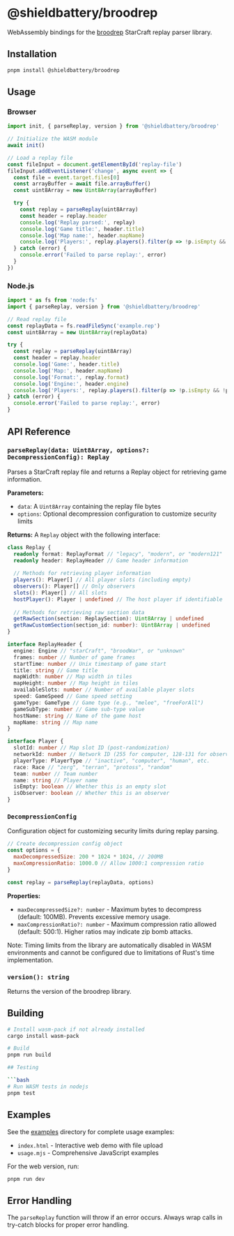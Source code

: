 # @shieldbattery/broodrep

WebAssembly bindings for the [broodrep](../broodrep/) StarCraft replay parser library.

## Installation

```bash
pnpm install @shieldbattery/broodrep
```

## Usage

### Browser

```javascript
import init, { parseReplay, version } from '@shieldbattery/broodrep'

// Initialize the WASM module
await init()

// Load a replay file
const fileInput = document.getElementById('replay-file')
fileInput.addEventListener('change', async event => {
  const file = event.target.files[0]
  const arrayBuffer = await file.arrayBuffer()
  const uint8Array = new Uint8Array(arrayBuffer)

  try {
    const replay = parseReplay(uint8Array)
    const header = replay.header
    console.log('Replay parsed:', replay)
    console.log('Game title:', header.title)
    console.log('Map name:', header.mapName)
    console.log('Players:', replay.players().filter(p => !p.isEmpty && !p.isObserver))
  } catch (error) {
    console.error('Failed to parse replay:', error)
  }
})
```

### Node.js

```javascript
import * as fs from 'node:fs'
import { parseReplay, version } from '@shieldbattery/broodrep'

// Read replay file
const replayData = fs.readFileSync('example.rep')
const uint8Array = new Uint8Array(replayData)

try {
  const replay = parseReplay(uint8Array)
  const header = replay.header
  console.log('Game:', header.title)
  console.log('Map:', header.mapName)
  console.log('Format:', replay.format)
  console.log('Engine:', header.engine)
  console.log('Players:', replay.players().filter(p => !p.isEmpty && !p.isObserver).length)
} catch (error) {
  console.error('Failed to parse replay:', error)
}
```

## API Reference

### `parseReplay(data: Uint8Array, options?: DecompressionConfig): Replay`

Parses a StarCraft replay file and returns a Replay object for retrieving game information.

**Parameters:**

- `data`: A `Uint8Array` containing the replay file bytes
- `options`: Optional decompression configuration to customize security limits

**Returns:** A `Replay` object with the following interface:

```typescript
class Replay {
  readonly format: ReplayFormat // "legacy", "modern", or "modern121"
  readonly header: ReplayHeader // Game header information
  
  // Methods for retrieving player information
  players(): Player[] // All player slots (including empty)
  observers(): Player[] // Only observers
  slots(): Player[] // All slots
  hostPlayer(): Player | undefined // The host player if identifiable
  
  // Methods for retrieving raw section data
  getRawSection(section: ReplaySection): Uint8Array | undefined
  getRawCustomSection(section_id: number): Uint8Array | undefined
}

interface ReplayHeader {
  engine: Engine // "starCraft", "broodWar", or "unknown"
  frames: number // Number of game frames
  startTime: number // Unix timestamp of game start
  title: string // Game title
  mapWidth: number // Map width in tiles
  mapHeight: number // Map height in tiles
  availableSlots: number // Number of available player slots
  speed: GameSpeed // Game speed setting
  gameType: GameType // Game type (e.g., "melee", "freeForAll")
  gameSubType: number // Game sub-type value
  hostName: string // Name of the game host
  mapName: string // Map name
}

interface Player {
  slotId: number // Map slot ID (post-randomization)
  networkId: number // Network ID (255 for computer, 128-131 for observers)
  playerType: PlayerType // "inactive", "computer", "human", etc.
  race: Race // "zerg", "terran", "protoss", "random"
  team: number // Team number
  name: string // Player name
  isEmpty: boolean // Whether this is an empty slot
  isObserver: boolean // Whether this is an observer
}
```

### `DecompressionConfig`

Configuration object for customizing security limits during replay parsing.

```javascript
// Create decompression config object
const options = {
  maxDecompressedSize: 200 * 1024 * 1024, // 200MB
  maxCompressionRatio: 1000.0 // Allow 1000:1 compression ratio
}

const replay = parseReplay(replayData, options)
```

**Properties:**

- `maxDecompressedSize?: number` - Maximum bytes to decompress (default: 100MB). Prevents excessive memory usage.
- `maxCompressionRatio?: number` - Maximum compression ratio allowed (default: 500:1). Higher ratios may indicate zip bomb attacks.

Note: Timing limits from the library are automatically disabled in WASM environments and cannot be
configured due to limitations of Rust's time implementation.

### `version(): string`

Returns the version of the broodrep library.

## Building

````bash
# Install wasm-pack if not already installed
cargo install wasm-pack

# Build
pnpm run build

## Testing

```bash
# Run WASM tests in nodejs
pnpm test
````

## Examples

See the [examples](./examples/) directory for complete usage examples:

- `index.html` - Interactive web demo with file upload
- `usage.mjs` - Comprehensive JavaScript examples

For the web version, run:

```bash
pnpm run dev
```

## Error Handling

The `parseReplay` function will throw if an error occurs. Always wrap calls in try-catch blocks for
proper error handling.
